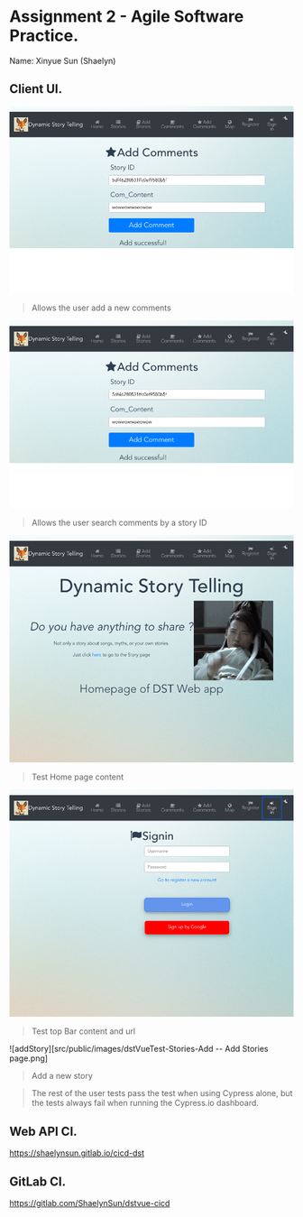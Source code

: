 # Assignment 2 - Agile Software Practice.

Name: Xinyue Sun (Shaelyn)

## Client UI.

![addComments](public/images/addComments.png)
>Allows the user add a new comments

![searchComment](public/images/searchComments.png)
>Allows the user search comments by a story ID

![Home page](public/images/Home.png)
> Test Home page content

![Top_bar](public/images/topBar.png)
>Test top Bar content and url

![addStory][src/public/images/dstVueTest-Stories-Add -- Add Stories page.png]
>Add a new story

>The rest of the user tests pass the test when using Cypress alone, but the tests always fail when running the Cypress.io dashboard.
## Web API CI.
https://shaelynsun.gitlab.io/cicd-dst

## GitLab CI.
https://gitlab.com/ShaelynSun/dstvue-cicd

